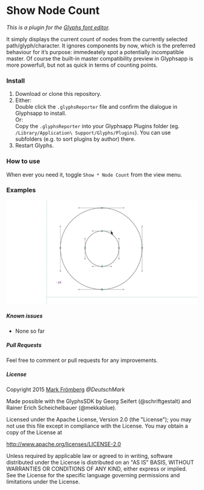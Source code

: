 # Show Node Count

*This is a plugin for the [Glyphs font editor](http://glyphsapp.com/).*  

It simply displays the current count of nodes from the currently selected path/glyph/character. It ignores components by now, which is the preferred behaviour for it’s purpose: immedeately spot a potentially incompatible master. Of course the built-in master compatibility preview in Glyphsapp is more powerfull, but not as quick in terms of counting points.

### Install

1. Download or clone this repository.
2. Either:  
   Double click the `.glyphsReporter` file and confirm the dialogue in Glyphsapp to install.  
   Or:  
   Copy the `.glyphsReporter` into your Glyphsapp Plugins folder (eg. `/Library/Application\ Support/Glyphs/Plugins`). You can use subfolders (e.g. to sort plugins by author) there.
3. Restart Glyphs.

### How to use

When ever you need it, toggle `Show * Node Count` from the view menu.

### Examples

![Show Node Count Demo](https://raw.githubusercontent.com/DeutschMark/Show-Node-Count/e86d233716549de91ca2938267e21ab9503538d3/Screenshots/ShowNodeCount_Mark-Froemberg.gif?raw=true "Show Node Count Demo")


##### Known issues

- None so far

##### Pull Requests

Feel free to comment or pull requests for any improvements.

##### License

Copyright 2015 [Mark Frömberg](http://www.markfromberg.com/) *@DeutschMark*

Made possible with the GlyphsSDK by Georg Seifert (@schriftgestalt) and Rainer Erich Scheichelbauer (@mekkablue).

Licensed under the Apache License, Version 2.0 (the "License");
you may not use this file except in compliance with the License.
You may obtain a copy of the License at

http://www.apache.org/licenses/LICENSE-2.0

Unless required by applicable law or agreed to in writing, software
distributed under the License is distributed on an "AS IS" BASIS,
WITHOUT WARRANTIES OR CONDITIONS OF ANY KIND, either express or implied.
See the License for the specific language governing permissions and
limitations under the License.
